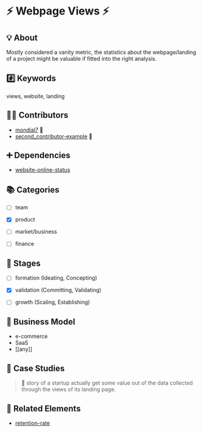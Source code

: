 # :zap: Webpage Views :zap:


## :bulb: About

Mostly considered a vanity metric, the statistics about the webpage/landing of a project might be valuable if fitted into the right analysis.


## :hash: Keywords

views, website, landing


## :beers::pizza: Contributors

* [mondial7](https://github.com/mondial7) :tada:
* [second_contributor-example](https://github.com/mondial7) :hammer:


## :heavy_plus_sign: Dependencies

* [website-online-status](https://github.com/mondial7/blob/master/elements/website-online-status/website-online-status.md)


## :books: Categories

- [ ] team
- [x] product
- [ ] market/business
- [ ] finance


## :underage: Stages

- [ ] formation (Ideating, Concepting)
- [x] validation (Committing, Validating)
- [ ] growth (Scaling, Establishing)


## :memo: Business Model

* e-commerce
* SaaS
* [[any]]


## :rocket: Case Studies

> :checkered_flag: story of a startup actually get some value out of the data collected through the views of its landing page.


## :cake: Related Elements

* [retention-rate](https://github.com/mondial7/startups-elements/blob/master/elements/retention-rate/retention-rate.md)
